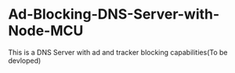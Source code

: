 # Ad-Blocking-DNS-Server-with-Node-MCU
This is a DNS Server with ad and tracker blocking capabilities(To be devloped)
